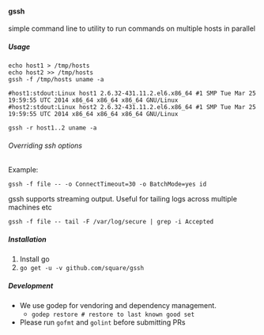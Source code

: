 #### gssh

simple command line to utility to run commands on multiple hosts in parallel

##### Usage

```
echo host1 > /tmp/hosts
echo host2 >> /tmp/hosts
gssh -f /tmp/hosts uname -a

#host1:stdout:Linux host1 2.6.32-431.11.2.el6.x86_64 #1 SMP Tue Mar 25 19:59:55 UTC 2014 x86_64 x86_64 x86_64 GNU/Linux
#host2:stdout:Linux host2 2.6.32-431.11.2.el6.x86_64 #1 SMP Tue Mar 25 19:59:55 UTC 2014 x86_64 x86_64 x86_64 GNU/Linux
```

```
gssh -r host1..2 uname -a
```

###### Overriding ssh options

Example:

```
gssh -f file -- -o ConnectTimeout=30 -o BatchMode=yes id
```

gssh supports streaming output. Useful for tailing logs across multiple machines etc

```
gssh -f file -- tail -F /var/log/secure | grep -i Accepted
```

##### Installation

1. Install go
2. `go get -u -v github.com/square/gssh`

##### Development
* We use godep for vendoring and dependency management.
  * `godep restore # restore to last known good set`
* Please run `gofmt` and `golint` before submitting PRs
